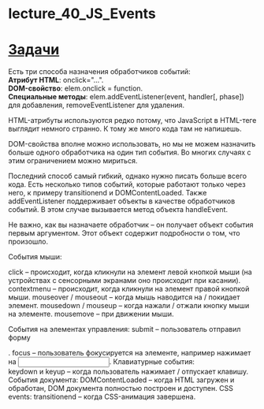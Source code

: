 # lecture_40_JS_Events  
#  [Задачи ](https://github.com/schoolteacherMP/lecture_40_JS_Events/blob/main/tasks.md)    

Есть три способа назначения обработчиков событий:  
**Атрибут HTML**: onclick="...".  
**DOM-свойство**: elem.onclick = function.  
**Специальные методы**: elem.addEventListener(event, handler[, phase]) для добавления, removeEventListener для удаления.  

HTML-атрибуты используются редко потому, что JavaScript в HTML-теге выглядит немного странно. К тому же много кода там не напишешь.  

DOM-свойства вполне можно использовать, но мы не можем назначить больше одного обработчика на один тип события. Во многих случаях с этим ограничением можно мириться.  

Последний способ самый гибкий, однако нужно писать больше всего кода. Есть несколько типов событий, которые работают только через него, к примеру transitionend и DOMContentLoaded. Также addEventListener поддерживает объекты в качестве обработчиков событий. В этом случае вызывается метод объекта handleEvent.  

Не важно, как вы назначаете обработчик – он получает объект события первым аргументом. Этот объект содержит подробности о том, что произошло.  

События мыши:  

click – происходит, когда кликнули на элемент левой кнопкой мыши (на устройствах с сенсорными экранами оно происходит при касании).
contextmenu – происходит, когда кликнули на элемент правой кнопкой мыши.
mouseover / mouseout – когда мышь наводится на / покидает элемент.
mousedown / mouseup – когда нажали / отжали кнопку мыши на элементе.
mousemove – при движении мыши.

События на элементах управления:
submit – пользователь отправил форму <form>.
focus – пользователь фокусируется на элементе, например нажимает на <input>.
Клавиатурные события:
keydown и keyup – когда пользователь нажимает / отпускает клавишу.
События документа:
DOMContentLoaded – когда HTML загружен и обработан, DOM документа полностью построен и доступен.
CSS events:
transitionend – когда CSS-анимация завершена.


